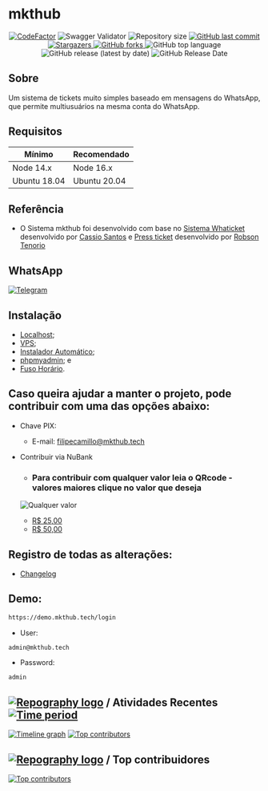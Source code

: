 # mkthub

<p align="center">
  <a href="https://www.codefactor.io/repository/github/rtenorioh/press-ticket"><img src="https://www.codefactor.io/repository/github/rtenorioh/press-ticket/badge" alt="CodeFactor" /></a>

  <img alt="Swagger Validator" src="https://img.shields.io/swagger/valid/3.0?specUrl=https%3A%2F%2Fraw.githubusercontent.com%2Frtenorioh%2FPress-Ticket%2Fmain%2Fbackend%2Fsrc%2Fswagger.json">

  <img alt="Repository size" src="https://img.shields.io/github/repo-size/rtenorioh/Press-Ticket">

  <a href="https://github.com/rtenorioh/Press-Ticket/commits/master">
    <img alt="GitHub last commit" src="https://img.shields.io/github/last-commit/rtenorioh/Press-Ticket">
  </a>
      
   <a href="https://github.com/rtenorioh/Press-Ticket/stargazers">
    <img alt="Stargazers" src="https://img.shields.io/github/stars/rtenorioh/Press-Ticket">
  </a>

  <a href="https://github.com/rtenorioh/Press-Ticket/network">
    <img alt="GitHub forks" src="https://img.shields.io/github/forks/rtenorioh/Press-Ticket">
  </a>

  <img alt="GitHub top language" src="https://img.shields.io/github/languages/top/rtenorioh/Press-Ticket">

  <img alt="GitHub release (latest by date)" src="https://img.shields.io/github/v/release/rtenorioh/Press-Ticket">

  <img alt="GitHub Release Date" src="https://img.shields.io/github/release-date/rtenorioh/Press-Ticket">
</p>

## Sobre

Um sistema de tickets muito simples baseado em mensagens do WhatsApp, que permite multiusuários na mesma conta do WhatsApp.

## Requisitos

| Mínimo | Recomendado |
| --- | --- |
| Node 14.x | Node 16.x |
| Ubuntu 18.04 | Ubuntu 20.04 |
## Referência

- O Sistema mkthub foi desenvolvido com base no [Sistema Whaticket](https://github.com/canove/whaticket) desenvolvido por [Cassio Santos](https://github.com/canove) e [Press ticket](https://github.com/rtenorioh/Press-Ticket) desenvolvido por [Robson Tenorio](https://github.com/rtenorioh)


## WhatsApp

<a href="http://wa.me/5517991565280">
    <img alt="Telegram" src="https://img.shields.io/badge/WhatsApp-25D366?style=for-the-badge&logo=whatsapp&logoColor=white">
</a>

## Instalação

- [Localhost](https://github.com/FilipeCamillo/Press-Ticket/blob/main/docs/INSTALL_localhost.md);
- [VPS](https://github.com/FilipeCamillo/Press-Ticket/blob/main/docs/INSTALL_VPS.md);
- [Instalador Automático](https://github.com/FilipeCamillo/automatico_press);
- [phpmyadmin](https://github.com/FilipeCamillo/Press-Ticket/blob/main/docs/INSTALL_phpmyadmin.md); e
- [Fuso Horário](https://github.com/FilipeCamillo/Press-Ticket/blob/main/docs/INSTALL_horarioVPS.mdd).


## Caso queira ajudar a manter o projeto, pode contribuir com uma das opções abaixo: 

  - Chave PIX:
    - E-mail: filipecamillo@mkthub.tech
  - Contribuir via NuBank



    - ### Para contribuir com qualquer valor leia o QRcode - valores maiores clique no valor que deseja
    ![Qualquer valor](https://user-images.githubusercontent.com/64233640/209562388-95380a85-1a55-4fc0-8719-9a3aa3ef7711.png)
    - [R$ 25,00](https://nubank.com.br/cobranca/uxBFXsJRdp1n13jg)
    - [R$ 50,00](https://nubank.com.br/cobranca/SJt7FTe3gd1n13jg)

## Registro de todas as alterações:

- [Changelog](https://github.com/FilipeCamillo/Press-Ticket/blob/main/docs/CHANGELOG.md)

## Demo:

```bash
https://demo.mkthub.tech/login
```  

* User: 
```bash
admin@mkthub.tech
```
* Password: 
```bash
admin
```
   
## [![Repography logo](https://images.repography.com/logo.svg)](https://repography.com) / Atividades Recentes [![Time period](https://images.repography.com/32561461/FilipeCamillo/Press-Ticket/recent-activity/ATkOL6iM_WY6Z1VhvBHiPrFvct6k-f9JCUcll_NHmdc_badge.svg)](https://repography.com)
[![Timeline graph](https://images.repography.com/32561461/FilipeCamillo/Press-Ticket/recent-activity/ATkOL6iM_WY6Z1VhvBHiPrFvct6k-f9JCUcll_NHmdc_timeline.svg)](https://github.com/FilipeCamillo/Press-Ticket/commits)
[![Top contributors](https://images.repography.com/32561461/FilipeCamillo/Press-Ticket/recent-activity/ATkOL6iM_WY6Z1VhvBHiPrFvct6k-f9JCUcll_NHmdc_users.svg)](https://github.com/FilipeCamillo/Press-Ticket/graphs/contributors)



## [![Repography logo](https://images.repography.com/logo.svg)](https://repography.com) / Top contribuidores
[![Top contributors](https://images.repography.com/32561461/FilipeCamillo/Press-Ticket/top-contributors/ATkOL6iM_WY6Z1VhvBHiPrFvct6k-f9JCUcll_NHmdc_table.svg)](https://github.com/FilipeCamillo/Press-Ticket/graphs/contributors)
